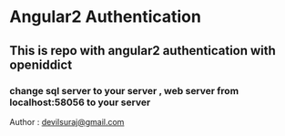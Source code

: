 # Angular2 Authentication
## This is repo with angular2 authentication with openiddict
### change sql server to your server , web server from localhost:58056 to your server
Author : devilsuraj@gmail.com
